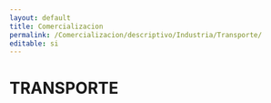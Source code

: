 ```yaml
---
layout: default
title: Comercializacion
permalink: /Comercializacion/descriptivo/Industria/Transporte/
editable: si
---
```


# TRANSPORTE

